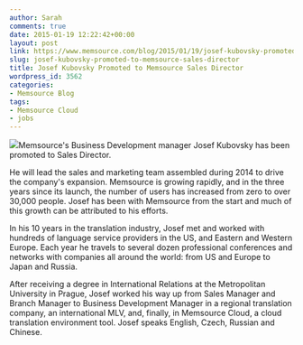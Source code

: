 ```yaml
---
author: Sarah
comments: true
date: 2015-01-19 12:22:42+00:00
layout: post
link: https://www.memsource.com/blog/2015/01/19/josef-kubovsky-promoted-to-memsource-sales-director/
slug: josef-kubovsky-promoted-to-memsource-sales-director
title: Josef Kubovsky Promoted to Memsource Sales Director
wordpress_id: 3562
categories:
- Memsource Blog
tags:
- Memsource Cloud
- jobs
---
```


[![](/wp-content/uploads/2015/01/josef-at-TTT-e1421671567387-300x269.jpg)](/wp-content/uploads/2015/01/josef-at-TTT-e1421671567387.jpg)Memsource's Business Development manager Josef Kubovsky has been promoted to Sales Director.

He will lead the sales and marketing team assembled during 2014 to drive the company's expansion. Memsource is growing rapidly, and in the three years since its launch, the number of users has increased from zero to over 30,000 people. Josef has been with Memsource from the start and much of this growth can be attributed to his efforts.<!-- more -->

[
](/wp-content/uploads/2015/01/josef-at-TTT-e1421671567387.jpg)In his 10 years in the translation industry, Josef met and worked with hundreds of language service providers in the US, and Eastern and Western Europe. Each year he travels to several dozen professional conferences and networks with companies all around the world: from US and Europe to Japan and Russia.

After receiving a degree in International Relations at the Metropolitan University in Prague, Josef worked his way up from Sales Manager and Branch Manager to Business Development Manager in a regional translation company, an international MLV, and, finally, in Memsource Cloud, a cloud translation environment tool. Josef speaks English, Czech, Russian and Chinese.

